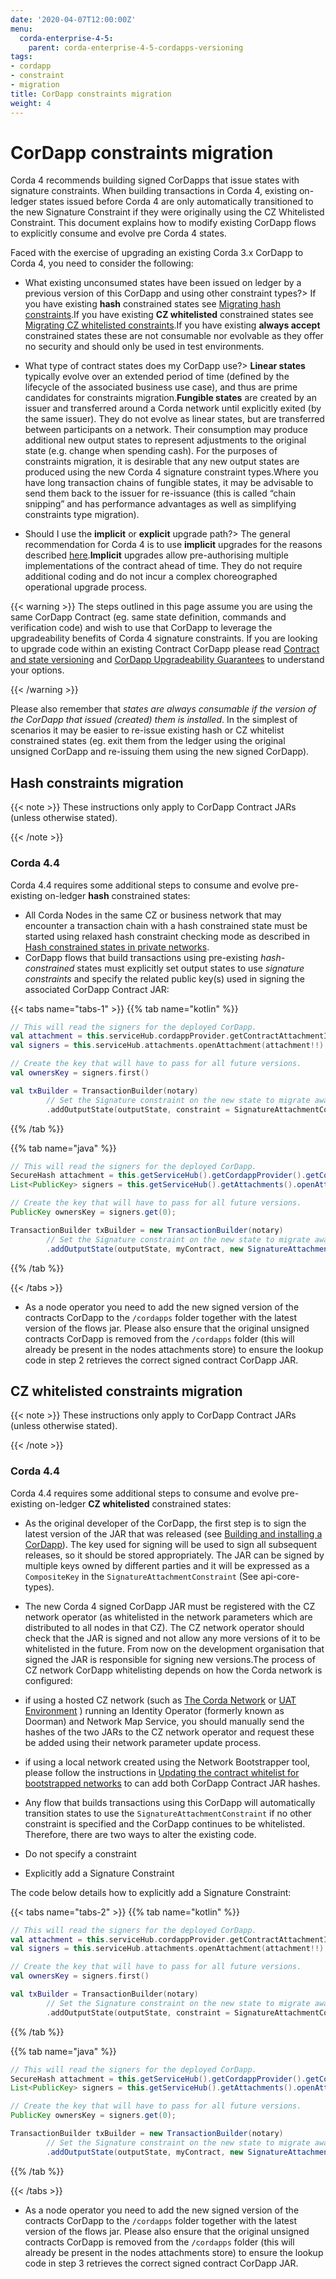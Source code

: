 ```yaml
---
date: '2020-04-07T12:00:00Z'
menu:
  corda-enterprise-4-5:
    parent: corda-enterprise-4-5-cordapps-versioning
tags:
- cordapp
- constraint
- migration
title: CorDapp constraints migration
weight: 4
---
```


# CorDapp constraints migration

Corda 4 recommends building signed CorDapps that issue states with signature constraints. When building transactions in
Corda 4, existing on-ledger states issued before Corda 4 are only automatically transitioned to the new Signature
Constraint if they were originally using the CZ Whitelisted Constraint. This document explains how to modify existing CorDapp flows to
explicitly consume and evolve pre Corda 4 states.

Faced with the exercise of upgrading an existing Corda 3.x CorDapp to Corda 4, you need to consider the following:


* What existing unconsumed states have been issued on ledger by a previous version of this CorDapp and using other constraint types?>
If you have existing **hash** constrained states see [Migrating hash constraints](#hash-constraint-migration).If you have existing **CZ whitelisted** constrained states see [Migrating CZ whitelisted constraints](#cz-whitelisted-constraint-migration).If you have existing **always accept** constrained states these are not consumable nor evolvable as they offer no security and should only
be used in test environments.

* What type of contract states does my CorDapp use?>
**Linear states** typically evolve over an extended period of time (defined by the lifecycle of the associated business use case), and
thus are prime candidates for constraints migration.**Fungible states** are created by an issuer and transferred around a Corda network until explicitly exited (by the same issuer).
They do not evolve as linear states, but are transferred between participants on a network. Their consumption may produce additional new
output states to represent adjustments to the original state (e.g. change when spending cash). For the purposes of constraints migration,
it is desirable that any new output states are produced using the new Corda 4 signature constraint types.Where you have long transaction chains of fungible states, it may be advisable to send them back to the issuer for re-issuance (this is
called “chain snipping” and has performance advantages as well as simplifying constraints type migration).

* Should I use the **implicit** or **explicit** upgrade path?>
The general recommendation for Corda 4 is to use **implicit** upgrades for the reasons described [here](api-contract-constraints.md#implicit-vs-explicit-upgrades).**Implicit** upgrades allow pre-authorising multiple implementations of the contract ahead of time.
They do not require additional coding and do not incur a complex choreographed operational upgrade process.



{{< warning >}}
The steps outlined in this page assume you are using the same CorDapp Contract (eg. same state definition, commands and verification code) and
wish to use that CorDapp to leverage the upgradeability benefits of Corda 4 signature constraints. If you are looking to upgrade code within an existing
Contract CorDapp please read [Contract and state versioning](../node/operating/cm-updating-cordapp.md#contract-upgrading-ref) and [CorDapp Upgradeability Guarantees](cordapp-upgradeability.md) to understand your options.

{{< /warning >}}


Please also remember that *states are always consumable if the version of the CorDapp that issued (created) them is installed*.
In the simplest of scenarios it may be easier to re-issue existing hash or CZ whitelist constrained states (eg. exit them from the ledger using
the original unsigned CorDapp and re-issuing them using the new signed CorDapp).



## Hash constraints migration

{{< note >}}
These instructions only apply to CorDapp Contract JARs (unless otherwise stated).

{{< /note >}}

### Corda 4.4

Corda 4.4 requires some additional steps to consume and evolve pre-existing on-ledger **hash** constrained states:


* All Corda Nodes in the same CZ or business network that may encounter a transaction chain with a hash constrained state must be started using
relaxed hash constraint checking mode as described in [Hash constrained states in private networks](api-contract-constraints.md#relax-hash-constraints-checking-ref).
* CorDapp flows that build transactions using pre-existing *hash-constrained* states must explicitly set output states to use *signature constraints*
and specify the related public key(s) used in signing the associated CorDapp Contract JAR:

{{< tabs name="tabs-1" >}}
{{% tab name="kotlin" %}}
```kotlin
// This will read the signers for the deployed CorDapp.
val attachment = this.serviceHub.cordappProvider.getContractAttachmentID(contractClass)
val signers = this.serviceHub.attachments.openAttachment(attachment!!)!!.signerKeys

// Create the key that will have to pass for all future versions.
val ownersKey = signers.first()

val txBuilder = TransactionBuilder(notary)
        // Set the Signature constraint on the new state to migrate away from the hash constraint.
        .addOutputState(outputState, constraint = SignatureAttachmentConstraint(ownersKey))
```
{{% /tab %}}

{{% tab name="java" %}}
```java
// This will read the signers for the deployed CorDapp.
SecureHash attachment = this.getServiceHub().getCordappProvider().getContractAttachmentID(contractClass);
List<PublicKey> signers = this.getServiceHub().getAttachments().openAttachment(attachment).getSignerKeys();

// Create the key that will have to pass for all future versions.
PublicKey ownersKey = signers.get(0);

TransactionBuilder txBuilder = new TransactionBuilder(notary)
        // Set the Signature constraint on the new state to migrate away from the hash constraint.
        .addOutputState(outputState, myContract, new SignatureAttachmentConstraint(ownersKey))
```
{{% /tab %}}

{{< /tabs >}}


* As a node operator you need to add the new signed version of the contracts CorDapp to the `/cordapps` folder together with the latest version of the flows jar.
Please also ensure that the original unsigned contracts CorDapp is removed from the `/cordapps` folder (this will already be present in the
nodes attachments store) to ensure the lookup code in step 2 retrieves the correct signed contract CorDapp JAR.



## CZ whitelisted constraints migration

{{< note >}}
These instructions only apply to CorDapp Contract JARs (unless otherwise stated).

{{< /note >}}

### Corda 4.4

Corda 4.4 requires some additional steps to consume and evolve pre-existing on-ledger **CZ whitelisted** constrained states:


* As the original developer of the CorDapp, the first step is to sign the latest version of the JAR that was released (see [Building and installing a CorDapp](cordapp-build-systems.md)).
The key used for signing will be used to sign all subsequent releases, so it should be stored appropriately. The JAR can be signed by multiple keys owned
by different parties and it will be expressed as a `CompositeKey` in the `SignatureAttachmentConstraint` (See api-core-types).
* The new Corda 4 signed CorDapp JAR must be registered with the CZ network operator (as whitelisted in the network parameters which are distributed
to all nodes in that CZ). The CZ network operator should check that the JAR is signed and not allow any more versions of it to be whitelisted in the future.
From now on the development organisation that signed the JAR is responsible for signing new versions.The process of CZ network CorDapp whitelisting depends on how the Corda network is configured:

* if using a hosted CZ network (such as [The Corda Network](https://docs.corda.net/head/corda-network/index.html) or
[UAT Environment](https://docs.corda.net/head/corda-network/UAT.html) ) running an Identity Operator (formerly known as Doorman) and
Network Map Service, you should manually send the hashes of the two JARs to the CZ network operator and request these be added using
their network parameter update process.
* if using a local network created using the Network Bootstrapper tool, please follow the instructions in
[Updating the contract whitelist for bootstrapped networks](../network-bootstrapper.md#bootstrapper-updating-whitelisted-contracts) to can add both CorDapp Contract JAR hashes.



* Any flow that builds transactions using this CorDapp will automatically transition states to use the `SignatureAttachmentConstraint` if
no other constraint is specified and the CorDapp continues to be whitelisted. Therefore, there are two ways to alter the existing code.
* Do not specify a constraint
* Explicitly add a Signature Constraint



The code below details how to explicitly add a Signature Constraint:

{{< tabs name="tabs-2" >}}
{{% tab name="kotlin" %}}
```kotlin
// This will read the signers for the deployed CorDapp.
val attachment = this.serviceHub.cordappProvider.getContractAttachmentID(contractClass)
val signers = this.serviceHub.attachments.openAttachment(attachment!!)!!.signerKeys

// Create the key that will have to pass for all future versions.
val ownersKey = signers.first()

val txBuilder = TransactionBuilder(notary)
        // Set the Signature constraint on the new state to migrate away from the WhitelistConstraint.
        .addOutputState(outputState, constraint = SignatureAttachmentConstraint(ownersKey))
```
{{% /tab %}}

{{% tab name="java" %}}
```java
// This will read the signers for the deployed CorDapp.
SecureHash attachment = this.getServiceHub().getCordappProvider().getContractAttachmentID(contractClass);
List<PublicKey> signers = this.getServiceHub().getAttachments().openAttachment(attachment).getSignerKeys();

// Create the key that will have to pass for all future versions.
PublicKey ownersKey = signers.get(0);

TransactionBuilder txBuilder = new TransactionBuilder(notary)
        // Set the Signature constraint on the new state to migrate away from the WhitelistConstraint.
        .addOutputState(outputState, myContract, new SignatureAttachmentConstraint(ownersKey))
```
{{% /tab %}}

{{< /tabs >}}


* As a node operator you need to add the new signed version of the contracts CorDapp to the `/cordapps` folder together with the latest version of the flows jar.
Please also ensure that the original unsigned contracts CorDapp is removed from the `/cordapps` folder (this will already be present in the
nodes attachments store) to ensure the lookup code in step 3 retrieves the correct signed contract CorDapp JAR.

